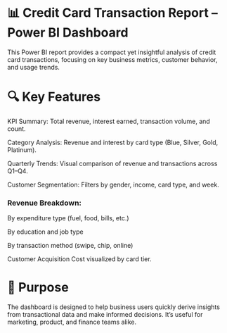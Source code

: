 # 📊 Credit Card Transaction Report – Power BI Dashboard
This Power BI report provides a compact yet insightful analysis of credit card transactions, focusing on key business metrics, customer behavior, and usage trends.

# 🔍 Key Features
KPI Summary: Total revenue, interest earned, transaction volume, and count.

Category Analysis: Revenue and interest by card type (Blue, Silver, Gold, Platinum).

Quarterly Trends: Visual comparison of revenue and transactions across Q1–Q4.

Customer Segmentation: Filters by gender, income, card type, and week.

### Revenue Breakdown:
By expenditure type (fuel, food, bills, etc.)

By education and job type

By transaction method (swipe, chip, online)

Customer Acquisition Cost visualized by card tier.

# 🎯 Purpose
The dashboard is designed to help business users quickly derive insights from transactional data and make informed decisions. It’s useful for marketing, product, and finance teams alike.

